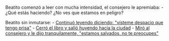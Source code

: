 Beatito comenzó a leer con mucha intensidad, el consejero le apremiaba:
	-¿Qué estás haciendo? ¿No ves que estamos en peligro?

Beatito sin inmutarse:
	- [Continuó leyendo diciendo: "vísteme despacio que tengo prisa"](visteme.md)
	- [Cerró el libro y salió huyendo hacia la ciudad](huir)
	- [Miró al consejero y le dijo tranquilamente, "estamos salvados, no te preocupes"](salvados.md)